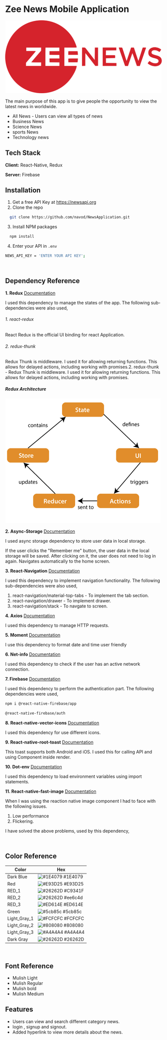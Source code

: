 # Zee News Mobile Application

![Logo](assets/logo.png)

The main purpose of this app is to give people the opportunity to view the latest news in worldwide.

- All News - Users can view all types of news
- Business News
- Science News
- sports News
- Technology news
  <br/>

## Tech Stack

**Client:** React-Native, Redux

**Server:** Firebase
<br/>

## Installation

1. Get a free API Key at https://newsapi.org
2. Clone the repo

```bash
  git clone https://github.com/navod/NewsApplication.git
```

3. Install NPM packages

```bash
  npm install
```

4. Enter your API in `.env`

```bash
NEWS_API_KEY = 'ENTER YOUR API KEY';
```

<br/>

## Dependency Reference

**1. Redux** [Documentation](https://redux.js.org/introduction/getting-started)

I used this dependency to manage the states of the app. The following sub-dependencies were also used,

###### 1. react-redux

React Redux is the official UI binding for react Application.

###### 2. redux-thunk

Redux Thunk is middleware. I used it for allowing returning functions. This allows for delayed actions, including working with promises.2. redux-thunk - Redux Thunk is middleware. I used it for allowing returning functions. This allows for delayed actions, including working with promises.

##### Redux Architecture

![diagram](https://github.com/navod/news_app_images/blob/main/react-redux-architecture.png)

**2. Async-Storage** [Documentation](https://react-native-async-storage.github.io/async-storage/docs/usage/)

I used async storage dependency to store user data in local storage.

If the user clicks the "Remember me" button, the user data in the local storage will be saved. After clicking on it, the user does not need to log in again. Navigates automatically to the home screen.

**3. React-Navigation** [Documentation](https://reactnavigation.org/)

I used this dependency to implement navigation functionality. The following sub-dependencies were also used,

1.  react-navigation/material-top-tabs - To implement the tab section.
2.  react-navigation/drawer - To implement drawer.
3.  react-navigation/stack - To navgate to screen.

**4. Axios** [Documentation](https://www.npmjs.com/package/axios)

I used this dependency to manage HTTP requests.

**5. Moment** [Documentation](https://momentjs.com/)

I use this dependency to format date and time user friendly

**6. Net-info** [Documentation](https://github.com/react-native-netinfo/react-native-netinfo)

I used this dependency to check if the user has an active network connection.

**7. Firebase** [Documentation](https://rnfirebase.io/)

I used this dependency to perform the authentication part. The following dependencies were used,

```bash
npm i @react-native-firebase/app
```

```bash
@react-native-firebase/auth
```

**8. React-native-vector-icons** [Documentation](https://www.npmjs.com/package/react-native-vector-icons)

I used this dependency for use different icons.

**9. React-native-root-toast** [Documentation](https://www.npmjs.com/package/react-native-root-toast)

This toast supports both Android and iOS. I used this for calling API and using Component inside render.

**10. Dot-env** [Documentation](https://www.npmjs.com/package/react-native-dotenv)

I used this dependency to load environment variables using import statements.

**11. React-native-fast-image** [Documentation](https://www.npmjs.com/package/react-native-fast-image)

When I was using the reaction native image component I had to face with the following issues.

1. Low performance
2. Flickering.

I have solved the above problems, used by this dependency,

<br/>

## Color Reference

| Color        | Hex                                                              |
| ------------ | ---------------------------------------------------------------- |
| Dark Blue    | ![#1E4079](https://via.placeholder.com/10/1E4079?text=+) #1E4079 |
| Red          | ![#E93D25](https://via.placeholder.com/10/E93D25?text=+) #E93D25 |
| RED_1        | ![#26262D](https://via.placeholder.com/10/C9341F?text=+) #C9341F |
| RED_2        | ![#26262D](https://via.placeholder.com/10/ee6c4d?text=+) #ee6c4d |
| RED_3        | ![#ED614E](https://via.placeholder.com/10/ED614E?text=+) #ED614E |
| Green        | ![#5cb85c](https://via.placeholder.com/10/5cb85c?text=+) #5cb85c |
| Light_Gray_1 | ![#FCFCFC](https://via.placeholder.com/10/FCFCFC?text=+) #FCFCFC |
| Light_Gray_2 | ![#808080](https://via.placeholder.com/10/808080?text=+) #808080 |
| Light_Gray_3 | ![#A4A4A4](https://via.placeholder.com/10/A4A4A4?text=+) #A4A4A4 |
| Dark Gray    | ![#26262D](https://via.placeholder.com/10/26262D?text=+) #26262D |

<br/>

## Font Reference

- Mulish Light
- Mulish Regular
- Mulish bold
- Mulish Medium
  <br/>

## Features

- Users can view and search different category news.
- login , signup and signout.
- Added hyperlink to view more details about the news.
